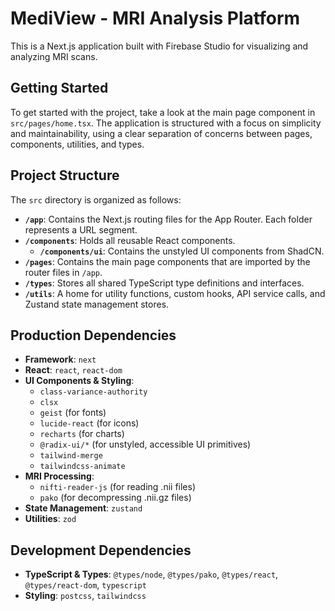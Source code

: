 # MediView - MRI Analysis Platform

This is a Next.js application built with Firebase Studio for visualizing and analyzing MRI scans.

## Getting Started

To get started with the project, take a look at the main page component in `src/pages/home.tsx`. The application is structured with a focus on simplicity and maintainability, using a clear separation of concerns between pages, components, utilities, and types.

## Project Structure

The `src` directory is organized as follows:

-   **`/app`**: Contains the Next.js routing files for the App Router. Each folder represents a URL segment.
-   **`/components`**: Holds all reusable React components.
    -   **`/components/ui`**: Contains the unstyled UI components from ShadCN.
-   **`/pages`**: Contains the main page components that are imported by the router files in `/app`.
-   **`/types`**: Stores all shared TypeScript type definitions and interfaces.
-   **`/utils`**: A home for utility functions, custom hooks, API service calls, and Zustand state management stores.

## Production Dependencies

- **Framework**: `next`
- **React**: `react`, `react-dom`
- **UI Components & Styling**:
  - `class-variance-authority`
  - `clsx`
  - `geist` (for fonts)
  - `lucide-react` (for icons)
  - `recharts` (for charts)
  - `@radix-ui/*` (for unstyled, accessible UI primitives)
  - `tailwind-merge`
  - `tailwindcss-animate`
- **MRI Processing**:
  - `nifti-reader-js` (for reading .nii files)
  - `pako` (for decompressing .nii.gz files)
- **State Management**: `zustand`
- **Utilities**: `zod`

## Development Dependencies

- **TypeScript & Types**: `@types/node`, `@types/pako`, `@types/react`, `@types/react-dom`, `typescript`
- **Styling**: `postcss`, `tailwindcss`

